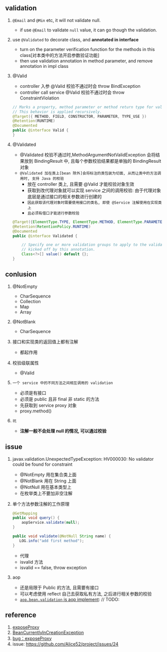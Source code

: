 ## validation

1. `@Email` and `@Min` etc, it will not validate null.

   - if use `@Email` to validate `null` value, it can go though the validation.

2. use `@Validated` to decorate class, and **annotated in interface**

   - turn on the parameter verification function for the methods in this class[对本类中的方法开启参数验证功能]
   - then use validation annotation in method parameter, and remove annotation in impl class

3. @Valid

   - controller 入参 @Valid 校验不通过时会 throw BindException
   - controller call service @Valid 校验不通过时会 throw ConstraintViolation

   ```java
   // Marks a property, method parameter or method return type for validation cascading
   // This behavior is applied recursively.
   @Target({ METHOD, FIELD, CONSTRUCTOR, PARAMETER, TYPE_USE })
   @Retention(RUNTIME)
   @Documented
   public @interface Valid {
   }
   ```

4. @Validated

   - @Validated 校验不通过时,MethodArgumentNotValidException 会将结果放到 BindingResult 中, 且每个参数校验结果都是单独的 BindingResult 对象
   - `@Validated 加在类上[bean 除外]会将标注的类包装为切面, 从而让类中的方法调用时, 支持 Java 的校验`
     - 放在 controller 类上, 且需要 @Valid 才能校验对象生效
     - 获取到改代理对象就可以实现 service 之间的调用校验: 由于代理对象底层是通过接口的相关参数进行创建的
     - `因此获取该代理对象时需要使用接口的类名, 即使 @Service 注解使用在实现类上`
     - `且必须有借口才能进行参数校验`

   ```java
   @Target({ElementType.TYPE, ElementType.METHOD, ElementType.PARAMETER})
   @Retention(RetentionPolicy.RUNTIME)
   @Documented
   public @interface Validated {

       // Specify one or more validation groups to apply to the validation step
       // kicked off by this annotation.
       Class<?>[] value() default {};
   }
   ```

## conlusion

1. @NotEmpty

   - CharSequence
   - Collection
   - Map
   - Array

2. @NotBlank

   - CharSequence

3. 接口和实现类的返回值上都有注解

   - 都起作用

4. 校验级联属性

   - @Valid

5. `一个 service 中的不同方法之间相互调用的 validation`

   - 必须是有接口
   - 必须是 public 且非 final 非 static 的方法
   - 先获取到 service proxy 对象
   - proxy.method()

6. `坑`
   - **注解一般不会处理 null 的情况, 可以通过校验**

## issue

1. javax.validation.UnexpectedTypeException: HV000030: No validator could be found for constraint

   - @NotEmpty 用在集合类上面
   - @NotBlank 用在 String 上面
   - @NotNull 用在基本类型上
   - 在枚举类上不要加非空注解

2. 单个方法参数注解的工作原理

   ```java
   @GetMapping
   public void query() {
       aopService.validate(null);
   }

   public void validate(@NotNull String name) {
      LOG.info("add first method");
   }
   ```

   - 代理
   - isvalid 方法
   - isvalid == false, throw exception

3. aop

   - 还是局限于 Public 的方法, 且需要有接口
   - 可以考虑使用 reflect 自己去获取私有方法, 之后进行相关参数的校验
   - [`aop.bean.validation` is aop implement](https://www.abtosoftware.com/blog/form-validation-using-aspect-oriented-programming-aop-in-spring-framework): // TODO:

## reference

1. [exposeProxy](https://blog.csdn.net/weixin_40910372/article/details/103565970)
2. [BeanCurrentlyInCreationException](https://blog.csdn.net/f641385712/article/details/92797058)
3. [bug：exposeProxy](https://blog.csdn.net/f641385712/article/details/93475774)
4. issue: https://github.com/Alice52/project/issues/24
